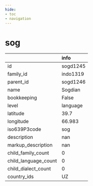 ```yaml
---
hide:
- toc
- navigation
---
```

# sog
|                      | info     |
|:---------------------|:---------|
| id                   | sogd1245 |
| family_id            | indo1319 |
| parent_id            | sogd1246 |
| name                 | Sogdian  |
| bookkeeping          | False    |
| level                | language |
| latitude             | 39.7     |
| longitude            | 66.983   |
| iso639P3code         | sog      |
| description          | nan      |
| markup_description   | nan      |
| child_family_count   | 0        |
| child_language_count | 0        |
| child_dialect_count  | 0        |
| country_ids          | UZ       |